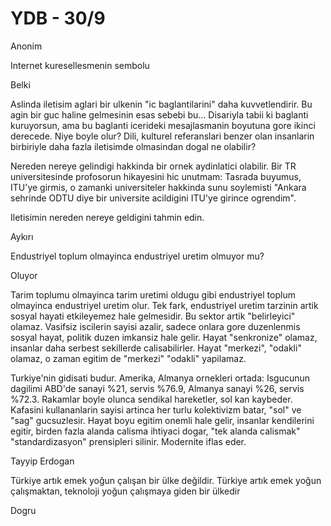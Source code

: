 # YDB - 30/9

Anonim

Internet kuresellesmenin sembolu

Belki

Aslinda iletisim aglari bir ulkenin "ic baglantilarini" daha kuvvetlendirir. Bu agin bir guc haline gelmesinin esas sebebi bu... Disariyla tabii ki baglanti kuruyorsun, ama bu baglanti icerideki mesajlasmanin boyutuna gore ikinci derecede. Niye boyle olur? Dili, kulturel referanslari benzer olan insanlarin birbiriyle daha fazla iletisimde olmasindan dogal ne olabilir?

Nereden nereye gelindigi hakkinda bir ornek aydinlatici olabilir. Bir TR universitesinde profosorun hikayesini hic unutmam: Tasrada buyumus, ITU'ye girmis, o zamanki universiteler hakkinda sunu soylemisti "Ankara sehrinde ODTU diye bir universite acildigini ITU'ye girince ogrendim".

Iletisimin nereden nereye geldigini tahmin edin.

Aykırı

Endustriyel toplum olmayinca endustriyel uretim olmuyor mu?

Oluyor

Tarim toplumu olmayinca tarim uretimi oldugu gibi endustriyel toplum olmayinca endustriyel uretim olur. Tek fark, endustriyel uretim tarzinin artik sosyal hayati etkileyemez hale gelmesidir. Bu sektor artik "belirleyici" olamaz. Vasifsiz iscilerin sayisi azalir, sadece onlara gore duzenlenmis sosyal hayat, politik duzen imkansiz hale gelir. Hayat "senkronize" olamaz, insanlar daha serbest sekillerde calisabilirler. Hayat "merkezi", "odakli" olamaz, o zaman egitim de "merkezi" "odakli" yapilamaz.

Turkiye'nin gidisati budur. Amerika, Almanya ornekleri ortada: Isgucunun dagilimi ABD'de sanayi %21, servis %76.9, Almanya sanayi %26, servis %72.3. Rakamlar boyle olunca sendikal hareketler, sol kan kaybeder. Kafasini kullananlarin sayisi artinca her turlu kolektivizm batar, "sol" ve "sag" gucsuzlesir. Hayat boyu egitim onemli hale gelir, insanlar kendilerini egitir, birden fazla alanda calisma ihtiyaci dogar, "tek alanda calismak" "standardizasyon" prensipleri silinir. Modernite iflas eder.

Tayyip Erdogan

Türkiye artık emek yoğun çalışan bir ülke değildir. Türkiye artık emek yoğun çalışmaktan, teknoloji yoğun çalışmaya giden bir ülkedir

Dogru

